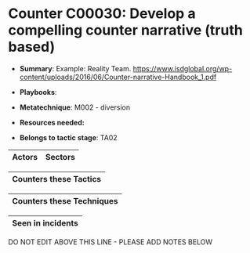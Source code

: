 # Counter C00030: Develop a compelling counter narrative (truth based)

* **Summary**: Example: Reality Team.
https://www.isdglobal.org/wp-content/uploads/2016/06/Counter-narrative-Handbook_1.pdf 

* **Playbooks**: 

* **Metatechnique**: M002 - diversion

* **Resources needed:** 

* **Belongs to tactic stage**: TA02


| Actors | Sectors |
| ------ | ------- |



| Counters these Tactics |
| ---------------------- |



| Counters these Techniques |
| ------------------------- |



| Seen in incidents |
| ----------------- |


DO NOT EDIT ABOVE THIS LINE - PLEASE ADD NOTES BELOW